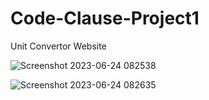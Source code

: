 # Code-Clause-Project1
Unit Convertor Website


![Screenshot 2023-06-24 082538](https://github.com/AdityaSingh8055/Code-Clause-Project1/assets/102986406/a85d74d8-aa13-4432-a2a3-6baa69a72ce9)





![Screenshot 2023-06-24 082635](https://github.com/AdityaSingh8055/Code-Clause-Project1/assets/102986406/ee2aef7f-3090-44bd-b1bc-79d75708a257)
